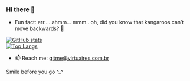 ### Hi there 👋

- Fun fact: err.... ahmm... mmm.. oh, did you know that kangaroos can’t move backwards? 🦘

[![GitHub stats](https://github-readme-stats.vercel.app/api?username=vasfvitor&show_icons=true&theme=transparent&include_all_commits=true&hide_rank=true&card_width=350)](https://github.com/anuraghazra/github-readme-stats)
<br/>
[![Top Langs](https://github-readme-stats.vercel.app/api/top-langs/?username=vasfvitor&size_weight=0.5&count_weight=0.5&theme=transparent&hide_progress=true&langs_count=9&card_width=350)](https://github.com/anuraghazra/github-readme-stats)

<!--
**vasfvitor/vasfvitor** is a ✨ _special_ ✨ repository because its `README.md` (this file) appears on your GitHub profile.

Here are some ideas to get you started:

- 🌱 I’m currently learning ...
- 👯 I’m looking to collaborate on ...
- 🤔 I’m looking for help with ...
- 💬 Ask me about ...

- 😄 Pronouns: ...
- ⚡
-->
- 📫 Reach me: gitme@virtuaires.com.br

Smile before you go ^_^
